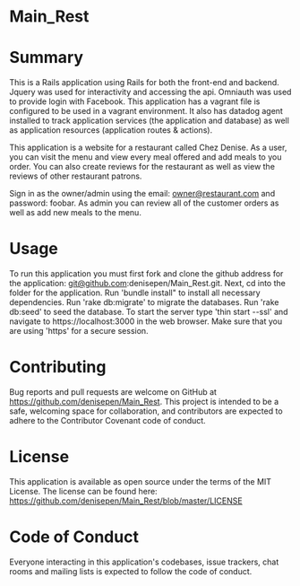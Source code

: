 
# Main_Rest

# Summary
This is a Rails application using Rails for both the front-end and backend. Jquery was used for interactivity and accessing the api.
Omniauth was used to provide login with Facebook.
This application has a vagrant file is configured to be used in a vagrant environment.  It also has datadog agent installed to track application services (the application and database) as well as application resources (application routes & actions).

This application is a website for a restaurant called Chez Denise. As a user, you can visit the menu and view every meal offered and add meals to you order. You can also create reviews for the restaurant as well as view the reviews of other restaurant patrons.

Sign in as the owner/admin using the email: owner@restaurant.com and password: foobar. As admin you can review all of the customer orders as well as add new meals to the menu.  

# Usage
To run this application you must first fork and clone the github address for the application: git@github.com:denisepen/Main_Rest.git. Next, cd into the folder for the application. Run 'bundle install" to install all necessary dependencies. Run 'rake db:migrate' to migrate the databases. Run 'rake db:seed' to seed the database. To start the server type 'thin start --ssl' and navigate to https://localhost:3000 in the web browser. Make sure that you are using 'https' for a secure session.

# Contributing
Bug reports and pull requests are welcome on GitHub at https://github.com/denisepen/Main_Rest. This project is intended to be a safe, welcoming space for collaboration, and contributors are expected to adhere to the Contributor Covenant code of conduct.

# License
This application is available as open source under the terms of the MIT License.
The license can be found here: https://github.com/denisepen/Main_Rest/blob/master/LICENSE

# Code of Conduct
Everyone interacting in this application's codebases, issue trackers, chat rooms and mailing lists is expected to follow the code of conduct.
